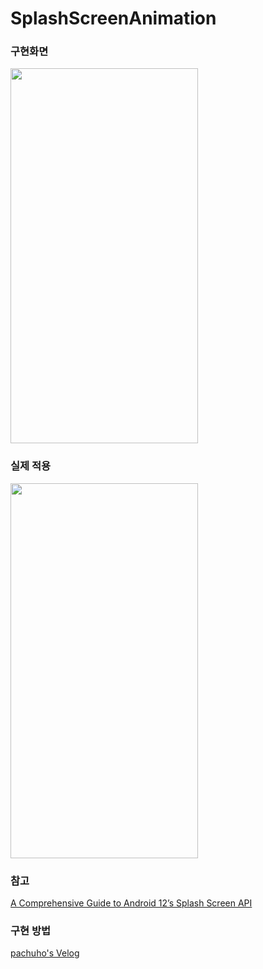 # SplashScreenAnimation

### 구현화면
<img src="https://user-images.githubusercontent.com/52353492/154475661-bbf06405-ed2d-49c5-a6aa-3944a6fbab99.gif" width="300" height="600"/>

### 실제 적용
<img src="https://user-images.githubusercontent.com/52353492/154475616-bdb3ed26-000f-4c6f-9304-a77faba58c2e.gif" width="300" height="600"/>

### 참고
[A Comprehensive Guide to Android 12’s Splash Screen API](https://itnext.io/a-comprehensive-guide-to-android-12s-splash-screen-api-644609c811fa)

### 구현 방법
[pachuho's Velog](https://velog.io/@pachuho/Android-%EC%95%88%EB%93%9C%EB%A1%9C%EC%9D%B4%EB%93%9C-12-Splash-Screen-%EC%A0%81%EC%9A%A9%ED%95%98%EA%B8%B0)